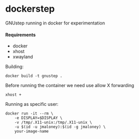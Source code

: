 # dockerstep
GNUstep running in docker for experimentation

#### Requirements

* docker
* xhost
* xwayland

Building:
```
docker build -t gnustep .
```
Before running the container we need use allow X forwarding

```
xhost +
````

Running as specific user:

```
docker run -it --rm \
    -e DISPLAY=$DISPLAY \
    -v /tmp/.X11-unix:/tmp/.X11-unix \
    -u $(id -u jmaloney):$(id -g jmaloney) \
    your-image-name
```
